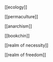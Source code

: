[[ecology]]

[[permaculture]]

[[anarchism]]

[[bookchin]]

[[realm of necessity]]

[[realm of freedom]]
